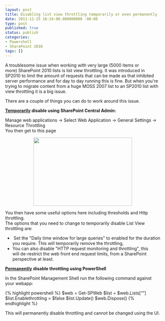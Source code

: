 ```yaml
---
layout: post
title: Disabling list view throttling temporarily or even permanently
date: 2011-11-25 16:24:00.000000000 -08:00
type: post
published: true
status: publish
categories:
- Powershell
- SharePoint 2010
tags: []
---
```

<p>A troublesome issue when working with very large (5000 items or more) SharePoint 2010 lists is list view throttling. It was introduced in SP2010 to limit the amount of requests that can be made as that inhibited server performance and for day to day running this is fine. But when you're trying to migrate content from a huge MOSS 2007 list to an SP2010 list with view throttling it is a big issue.</p>
<p>There are a couple of things you can do to work around this issue.</p>
<p><strong><u>Temporarily</u> disable using SharePoint Central Admin:</strong></p>
<p>Manage web applications → Select Web Application → General Settings → Resource Throttling<br />
You then get to this page</p>
<div class="separator" style="clear:both;text-align:center;"><a style="margin-left:1em;margin-right:1em;" href="http://josephkirwin.files.wordpress.com/2011/11/capture.png"><img src="{{ site.baseurl }}/assets/de6d5-capture.png" alt="" width="320" height="221" border="0" /></a></div>
<p>You then have some useful options here including thresholds and Http throttling.<br />
The options that you need to change to temporarily disable List View throttling are:</p>
<ul>
<li> Set the "Daily time window for large queries" to enabled for the duration you require. This will temporarily remove the throttling,</li>
<li>You can also disable "HTTP request monitoring and throttling", this will de-restrict the web front end request limits, from a SharePoint perspective at least.</li>
</ul>
<p><strong><u>Permanently</u> disable throttling using PowerShell</strong></p>
<p>In the SharePoint Management Shell run the following command against your webapp:</p>

{% highlight powershell %}
$web = Get-SPWeb
$list = $web.Lists[“”]
$list.Enablethrottling = $false
$list.Update()
$web.Dispose()
{% endhighlight %}

<p>This will permanently disable throttling and cannot be changed using the UI.</p>
